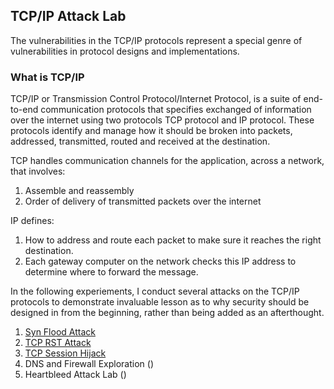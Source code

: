 ## TCP/IP Attack Lab

The vulnerabilities in the TCP/IP protocols represent a special genre of vulnerabilities in protocol designs and implementations. 

### What is TCP/IP 
TCP/IP or Transmission Control Protocol/Internet Protocol, is a suite of end-to-end communication protocols that specifies exchanged of information over the internet using two protocols TCP protocol and IP protocol. These protocols identify and manage how it should be broken into packets, addressed, transmitted, routed and received at the destination. 

TCP handles communication channels for the application, across a network, that involves:

  1. Assemble and reassembly 
  2. Order of delivery of transmitted packets over the internet

IP defines:

  1. How to address and route each packet to make sure it reaches the right destination. 
  2. Each gateway computer on the network checks this IP address to determine where to forward the message.

In the following experiements, I conduct several attacks on the TCP/IP protocols to demonstrate invaluable lesson as to why security should be designed in from the beginning, rather than being added as an afterthought. 

  1. [Syn Flood Attack](https://simpyparveen.github.io/blog/2021/03/21/TCPSessionHijack)
  2. [TCP RST Attack](https://simpyparveen.github.io/blog/2021/03/15/TCP-RESETAttack)
  3. [TCP Session Hijack](https://simpyparveen.github.io/blog/2021/03/21/TCPSessionHijack)
  4. DNS and Firewall Exploration ()
  5. Heartbleed Attack Lab ()
